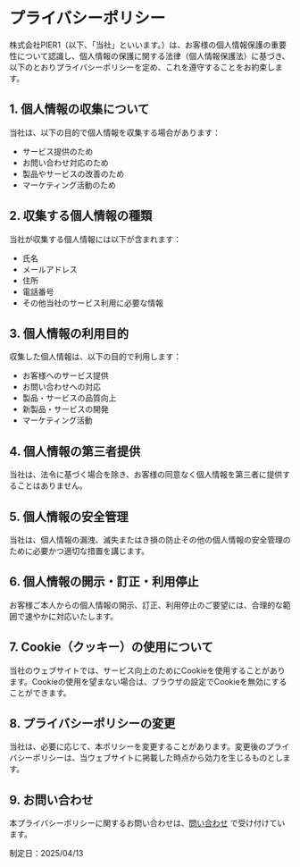 # プライバシーポリシー

株式会社PIER1（以下、「当社」といいます。）は、お客様の個人情報保護の重要性について認識し、個人情報の保護に関する法律（個人情報保護法）に基づき、以下のとおりプライバシーポリシーを定め、これを遵守することをお約束します。

## 1. 個人情報の収集について
当社は、以下の目的で個人情報を収集する場合があります：
- サービス提供のため
- お問い合わせ対応のため
- 製品やサービスの改善のため
- マーケティング活動のため

## 2. 収集する個人情報の種類
当社が収集する個人情報には以下が含まれます：
- 氏名
- メールアドレス
- 住所
- 電話番号
- その他当社のサービス利用に必要な情報

## 3. 個人情報の利用目的
収集した個人情報は、以下の目的で利用します：
- お客様へのサービス提供
- お問い合わせへの対応
- 製品・サービスの品質向上
- 新製品・サービスの開発
- マーケティング活動

## 4. 個人情報の第三者提供
当社は、法令に基づく場合を除き、お客様の同意なく個人情報を第三者に提供することはありません。

## 5. 個人情報の安全管理
当社は、個人情報の漏洩、滅失またはき損の防止その他の個人情報の安全管理のために必要かつ適切な措置を講じます。

## 6. 個人情報の開示・訂正・利用停止
お客様ご本人からの個人情報の開示、訂正、利用停止のご要望には、合理的な範囲で速やかに対応いたします。

## 7. Cookie（クッキー）の使用について
当社のウェブサイトでは、サービス向上のためにCookieを使用することがあります。Cookieの使用を望まない場合は、ブラウザの設定でCookieを無効にすることができます。

## 8. プライバシーポリシーの変更
当社は、必要に応じて、本ポリシーを変更することがあります。変更後のプライバシーポリシーは、当ウェブサイトに掲載した時点から効力を生じるものとします。

## 9. お問い合わせ
本プライバシーポリシーに関するお問い合わせは、[問い合わせ](https://adstxt-manager.jp/contact) で受け付けています。

制定日：2025/04/13
